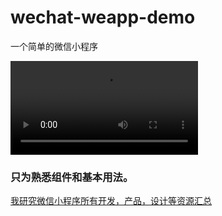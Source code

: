 # wechat-weapp-demo
一个简单的微信小程序

![](./直播吃饭.mov)

### 只为熟悉组件和基本用法。

[我研究微信小程序所有开发，产品，设计等资源汇总](https://github.com/edagarli/wechat-webapp-resources)


